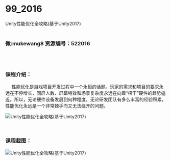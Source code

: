# 99_2016
Unity性能优化全攻略(基于Unity2017)
<br/></br>
<h3>微:mukewang8 资源编号：522016</h3>
<br/></br>
<h3>课程介绍：</h3>
<div class="para">&nbsp;&nbsp;&nbsp;&nbsp; 性能优化是游戏项目开发过程中一个永恒的话题。玩家的需求和项目的要求永远在不停增长，同屏人数、屏幕特效和场景复杂度永远在向着“榨干”硬件的趋势逼近。所以，无论硬件设备发展到何种程度，无论研发团队有多么丰富的经验积累，性能优化永远是一个非常棘手而又无法绕开的问题。</div>
<p><img src="https://www.ko996.com/wp-content/uploads/img/2018/04/2-25-300x193.png" alt="Unity性能优化全攻略(基于Unity2017)"></p>
<p>&nbsp;</p>
<div class="info-desc">
<h3>课程截图：</h3>
<p><img src="https://www.ko996.com/wp-content/uploads/img/2018/04/3-27.png" alt="Unity性能优化全攻略(基于Unity2017)"></p>


			
</div>
